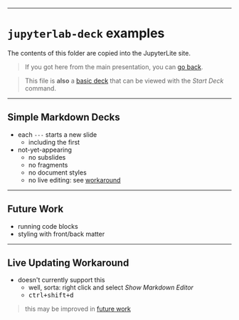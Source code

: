 <!-- some comment-->

---

# `jupyterlab-deck` examples

The contents of this folder are copied into the JupyterLite site.

> If you got here from the main presentation, you can
> [go back](./README.ipynb#Multiple-Documents).

> This file is **also** a [basic deck](#Simple-Markdown-Decks) that can be viewed with
> the _Start Deck_ command.

---

## Simple Markdown Decks

- each `---` starts a new slide
  - including the first
- not-yet-appearing
  - no subslides
  - no fragments
  - no document styles
  - no live editing: see [workaround](#Live-Updating-Workaround)

---

## Future Work

- running code blocks
- styling with front/back matter

---

## Live Updating Workaround

- doesn't currently support this
  - well, sorta: right click and select _Show Markdown Editor_
  - <kbd>ctrl+shift+d</kbd>

> this may be improved in [future work](#Future-Work)
